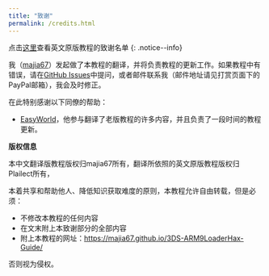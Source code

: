 ```yaml
---
title: "致谢"
permalink: /credits.html
---
```


点击[这里](https://3ds.guide/credits)查看英文原版教程的致谢名单
{: .notice--info}

我（[majia67](https://github.com/majia67)）发起做了本教程的翻译，并将负责教程的更新工作。如果教程中有错误，请在[GitHub Issues](https://github.com/majia67/3DS-ARM9LoaderHax-Guide/issues)中提问，或者邮件联系我（邮件地址请见打赏页面下的PayPal邮箱），我会及时修正。

在此特别感谢以下同僚的帮助：
* [EasyWorld](https://github.com/easyworld)，他参与翻译了老版教程的许多内容，并且负责了一段时间的教程更新。

**版权信息**

本中文翻译版教程版权归majia67所有，翻译所依照的英文原版教程版权归Plailect所有，

本着共享和帮助他人、降低知识获取难度的原则，本教程允许自由转载，但是必须：
* 不修改本教程的任何内容
* 在文末附上本致谢部分的全部内容
* 附上本教程的网址：https://majia67.github.io/3DS-ARM9LoaderHax-Guide/

否则视为侵权。
